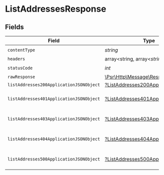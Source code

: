 # ListAddressesResponse


## Fields

| Field                                                                                                        | Type                                                                                                         | Required                                                                                                     | Description                                                                                                  |
| ------------------------------------------------------------------------------------------------------------ | ------------------------------------------------------------------------------------------------------------ | ------------------------------------------------------------------------------------------------------------ | ------------------------------------------------------------------------------------------------------------ |
| `contentType`                                                                                                | *string*                                                                                                     | :heavy_check_mark:                                                                                           | N/A                                                                                                          |
| `headers`                                                                                                    | array<string, array<*string*>>                                                                               | :heavy_minus_sign:                                                                                           | N/A                                                                                                          |
| `statusCode`                                                                                                 | *int*                                                                                                        | :heavy_check_mark:                                                                                           | N/A                                                                                                          |
| `rawResponse`                                                                                                | [\Psr\Http\Message\ResponseInterface](https://www.php-fig.org/psr/psr-7/#33-psrhttpmessageresponseinterface) | :heavy_minus_sign:                                                                                           | N/A                                                                                                          |
| `listAddresses200ApplicationJSONObject`                                                                      | [?ListAddresses200ApplicationJSON](../../models/operations/ListAddresses200ApplicationJSON.md)               | :heavy_minus_sign:                                                                                           | OK                                                                                                           |
| `listAddresses401ApplicationJSONObject`                                                                      | [?ListAddresses401ApplicationJSON](../../models/operations/ListAddresses401ApplicationJSON.md)               | :heavy_minus_sign:                                                                                           | General error response                                                                                       |
| `listAddresses403ApplicationJSONObject`                                                                      | [?ListAddresses403ApplicationJSON](../../models/operations/ListAddresses403ApplicationJSON.md)               | :heavy_minus_sign:                                                                                           | General error response                                                                                       |
| `listAddresses404ApplicationJSONObject`                                                                      | [?ListAddresses404ApplicationJSON](../../models/operations/ListAddresses404ApplicationJSON.md)               | :heavy_minus_sign:                                                                                           | General error response                                                                                       |
| `listAddresses500ApplicationJSONObject`                                                                      | [?ListAddresses500ApplicationJSON](../../models/operations/ListAddresses500ApplicationJSON.md)               | :heavy_minus_sign:                                                                                           | General error response                                                                                       |